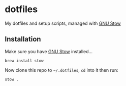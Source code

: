 # dotfiles

My dotfiles and setup scripts, managed with [GNU Stow]

[GNU Stow]: https://www.gnu.org/software/stow/

## Installation

Make sure you have [GNU Stow] installed...

```shell
brew install stow
```

Now clone this repo to `~/.dotfiles`, `cd` into it then run:

```shell
stow .
```
